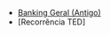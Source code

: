 - [Banking Geral (Antigo)](https://www.figma.com/file/VZHC1dpXJLzMnbyww94MRe/Banking---Hyperlocal?type=design&node-id=5074%3A75355&mode=design&t=YWGaeWMZFFWIcXnn-1)
- [Recorrência TED]